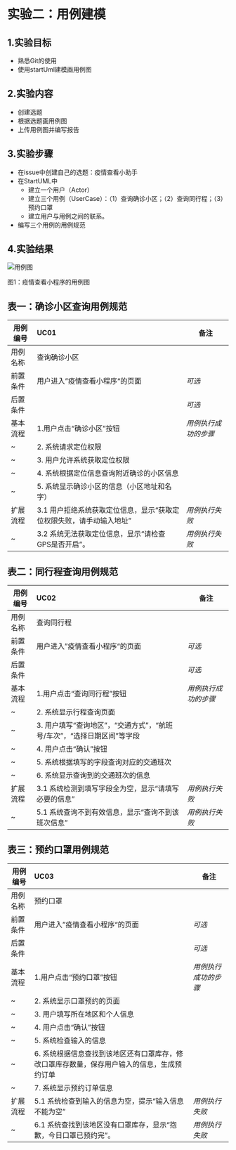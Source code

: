 # 实验二：用例建模

## 1.实验目标

- 熟悉Git的使用
- 使用startUml建模画用例图

## 2.实验内容
- 创建选题
- 根据选题画用例图
- 上传用例图并编写报告

## 3.实验步骤
- 在issue中创建自己的选题：疫情查看小助手
- 在StartUML中
  - 建立一个用户（Actor）
  - 建立三个用例（UserCase）：（1）查询确诊小区；（2）查询同行程；（3）预约口罩
  - 建立用户与用例之间的联系。
- 编写三个用例的用例规范

## 4.实验结果
![用例图](./Lab2_UseCaseDiagram.jpg)

图1：疫情查看小程序的用例图

## 表一：确诊小区查询用例规范
用例编号  | UC01 | 备注  
-|:-|-  
用例名称  | 查询确诊小区  |   
前置条件  |  用户进入”疫情查看小程序“的页面    | *可选*   
后置条件  |      | *可选*   
基本流程  |1.用户点击“确诊小区”按钮  |*用例执行成功的步骤*    
~| 2. 系统请求定位权限  |   
~| 3. 用户允许系统获取定位权限  |   
~| 4. 系统根据定位信息查询附近确诊的小区信息  |   
~| 5. 系统显示确诊小区的信息（小区地址和名字）  |  
扩展流程  | 3.1 用户拒绝系统获取定位信息，显示“获取定位权限失败，请手动输入地址” |*用例执行失败*    
~| 3.2 系统无法获取定位信息，显示“请检查GPS是否开启”。 |*用例执行失败*    
## 表二：同行程查询用例规范
用例编号  | UC02 | 备注  
-|:-|-  
用例名称  | 查询同行程  |   
前置条件  | 用户进入”疫情查看小程序“的页面   | *可选*   
后置条件  |      | *可选*   
基本流程  |1.用户点击“查询同行程”按钮  |*用例执行成功的步骤*    
~| 2. 系统显示行程查询页面  |   
~| 3. 用户填写“查询地区”，“交通方式”，“航班号/车次”，“选择日期区间”等字段 |   
~| 4. 用户点击“确认”按钮  | 
~| 5. 系统根据填写的字段查询对应的交通班次  |   
~| 6. 系统显示查询到的交通班次的信息  |  
扩展流程  | 3.1 系统检测到填写字段全为空，显示“请填写必要的信息” |*用例执行失败*
~| 5.1 系统查询不到有效信息，显示“查询不到该班次信息” |*用例执行失败*    
## 表三：预约口罩用例规范
用例编号  | UC03 | 备注  
-|:-|-  
用例名称  | 预约口罩  |   
前置条件  | 用户进入”疫情查看小程序“的页面    | *可选*   
后置条件  |      | *可选*   
基本流程  |1.用户点击“预约口罩”按钮  |*用例执行成功的步骤*    
~| 2. 系统显示口罩预约的页面  |   
~| 3. 用户填写所在地区和个人信息  |   
~| 4. 用户点击“确认”按钮  | 
~| 5. 系统检查输入的信息  | 
~| 6. 系统根据信息查找到该地区还有口罩库存，修改口罩库存数量，保存用户输入的信息，生成预约订单  |   
~| 7. 系统显示预约订单信息  |  
扩展流程  | 5.1 系统检查到输入的信息为空，提示“输入信息不能为空” |*用例执行失败*    
~| 6.1 系统查找到该地区没有口罩库存，显示“抱歉，今日口罩已预约完”。 |*用例执行失败*   
